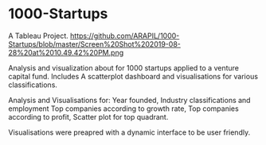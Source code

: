 # 1000-Startups
A Tableau Project. 
https://github.com/ARAPIL/1000-Startups/blob/master/Screen%20Shot%202019-08-28%20at%2010.49.42%20PM.png

Analysis and visualization about for 1000 startups applied to a venture capital fund. Includes A scatterplot dashboard and visualisations for various classifications. 

Analysis and Visualisations for:
Year founded,
Industry classifications and employment 
Top companies according to growth rate,
Top companies according to profit,
Scatter plot for top quadrant.

Visualisations were preapred with a dynamic interface to be user friendly. 
